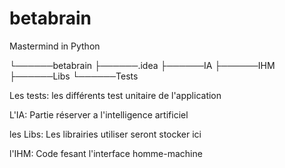 # betabrain
Mastermind in Python

└──────betabrain
    ├──────.idea
    ├──────IA
    ├──────IHM
    ├──────Libs
    └──────Tests

Les tests:
    les différents test unitaire de l'application

L'IA:
    Partie réserver a l'intelligence artificiel

les Libs:
    Les librairies utiliser seront stocker ici

l'IHM:
    Code fesant l'interface homme-machine
